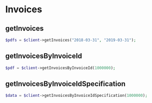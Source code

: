 # Invoices

## getInvoices

```php
$pdfs = $client->getInvoices("2018-03-31", "2019-03-31");
```
## getInvoicesByInvoiceId

```php
$pdf = $client->getInvoicesByInvoiceId(1000000);
```

## getInvoicesByInvoiceIdSpecification

```php
$data = $client->getInvoicesByInvoiceIdSpecification(1000000);
```